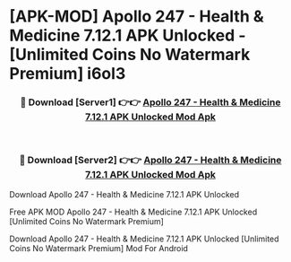 # [APK-MOD] Apollo 247 - Health & Medicine 7.12.1 APK Unlocked - [Unlimited Coins No Watermark Premium] i6ol3



<div align="center">
<h3>🔴 Download [Server1] 👉👉 <a href="https://momento.my/?title=Apollo_247_-_Health_&_Medicine_7.12.1_APK_Unlocked">Apollo 247 - Health & Medicine 7.12.1 APK Unlocked Mod Apk</a></h3><br>

<h3>🔴 Download [Server2] 👉👉 <a href="https://momento.my/?title=Apollo_247_-_Health_&_Medicine_7.12.1_APK_Unlocked">Apollo 247 - Health & Medicine 7.12.1 APK Unlocked Mod Apk</a></h3>
</div>



Download Apollo 247 - Health & Medicine 7.12.1 APK Unlocked 

Free APK MOD Apollo 247 - Health & Medicine 7.12.1 APK Unlocked [Unlimited Coins No Watermark Premium]

Download Apollo 247 - Health & Medicine 7.12.1 APK Unlocked [Unlimited Coins No Watermark Premium] Mod For Android
